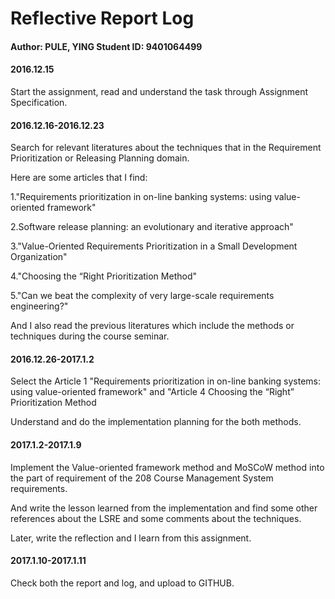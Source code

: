 # Reflective Report Log
####    Author: PULE, YING     Student ID: 9401064499 

#### 2016.12.15
Start the assignment, read and understand the task through Assignment Specification.


#### 2016.12.16-2016.12.23
Search for relevant literatures about the techniques that in the Requirement Prioritization or Releasing Planning domain.

Here are some articles that I find:

1."Requirements prioritization in on-line banking systems: using value-oriented framework"

2.Software release planning: an evolutionary and iterative approach"

3."Value-Oriented Requirements Prioritization in a Small Development Organization"

4."Choosing the “Right Prioritization Method"

5."Can we beat the complexity of very large-scale requirements engineering?"

And I also read the previous literatures which include the methods or techniques during the course seminar.

#### 2016.12.26-2017.1.2
Select the Article 1 "Requirements prioritization in on-line banking systems: using value-oriented framework" and "Article 4 Choosing the “Right” Prioritization Method

Understand and do the implementation planning for the both methods.


#### 2017.1.2-2017.1.9
Implement the Value-oriented framework method and MoSCoW method into the part of requirement of the 208 Course Management System requirements.

And write the lesson learned from the implementation and find some other references about the LSRE and some comments about the techniques.

Later, write the reflection and I learn from this assignment.



#### 2017.1.10-2017.1.11
Check both the report and log, and upload to GITHUB.



 

 

